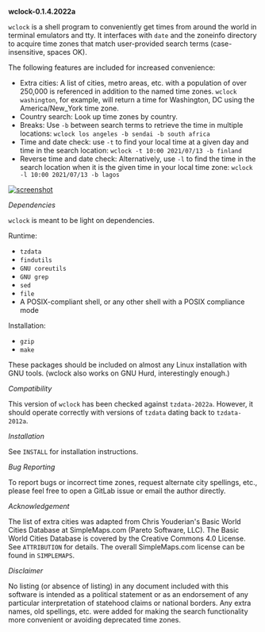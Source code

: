 **wclock-0.1.4.2022a**

`wclock` is a shell program to conveniently get times from around the world in terminal emulators and tty. It interfaces with `date` and the zoneinfo directory to acquire time zones that match user-provided search terms (case-insensitive, spaces OK).

The following features are included for increased convenience:

* Extra cities: A list of cities, metro areas, etc. with a population of over 250,000 is referenced in addition to the named time zones. `wclock washington`, for example, will return a time for Washington, DC using the America/New_York time zone.
* Country search: Look up time zones by country.
* Breaks: Use `-b` between search terms to retrieve the time in multiple locations: `wclock los angeles -b sendai -b south africa`
* Time and date check: use `-t` to find your local time at a given day and time in the search location: `wclock -t 10:00 2021/07/13 -b finland`
* Reverse time and date check: Alternatively, use `-l` to find the time in the search location when it is the given time in your local time zone: `wclock -l 10:00 2021/07/13 -b lagos`

[![screenshot](https://user-images.githubusercontent.com/74497663/127774859-9b1a4b5b-5d50-445f-ba35-5facaf979a43.png?raw=true)](https://user-images.githubusercontent.com/74497663/127774859-9b1a4b5b-5d50-445f-ba35-5facaf979a43.png?raw=true)

*Dependencies*

`wclock` is meant to be light on dependencies.

Runtime:

* `tzdata`
* `findutils`
* `GNU coreutils`
* `GNU grep`
* `sed`
* `file`
* A POSIX-compliant shell, or any other shell with a POSIX compliance mode

Installation:

* `gzip`
* `make`

These packages should be included on almost any Linux installation with GNU tools. (wclock also works on GNU Hurd, interestingly enough.)

*Compatibility*

This version of `wclock` has been checked against `tzdata-2022a`. However, it should operate correctly with versions of `tzdata` dating back to `tzdata-2012a`.

*Installation*

See `INSTALL` for installation instructions.

*Bug Reporting*

To report bugs or incorrect time zones, request alternate city spellings, etc., please feel free to open a GitLab issue or email the author directly.

*Acknowledgement*

The list of extra cities was adapted from Chris Youderian's Basic World Cities Database at SimpleMaps.com (Pareto Software, LLC). The Basic World Cities Database is covered by the Creative Commons 4.0 License. See `ATTRIBUTION` for details. The overall SimpleMaps.com license can be found in `SIMPLEMAPS`.

*Disclaimer*

No listing (or absence of listing) in any document included with this software is intended as a political statement or as an endorsement of any particular interpretation of statehood claims or national borders. Any extra names, old spellings, etc. were added for making the search functionality more convenient or avoiding deprecated time zones.
